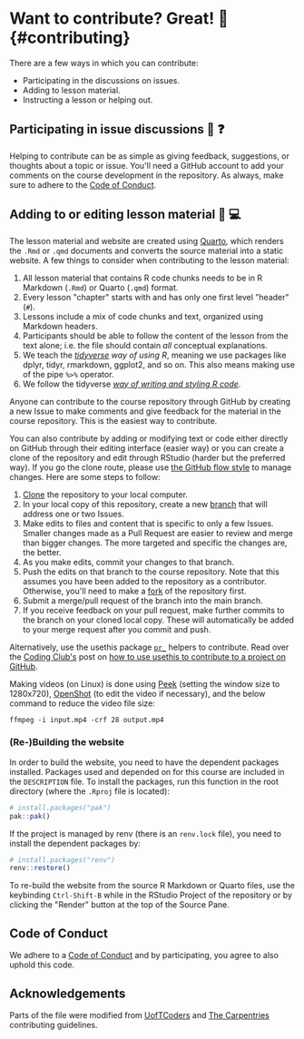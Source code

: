 # Want to contribute? Great! :tada: {#contributing}

There are a few ways in which you can contribute:

-   Participating in the discussions on issues.
-   Adding to lesson material.
-   Instructing a lesson or helping out.

## Participating in issue discussions :thought_balloon: :question:

Helping to contribute can be as simple as giving feedback, suggestions,
or thoughts about a topic or issue. You'll need a GitHub account to add
your comments on the course development in the repository. As always,
make sure to adhere to the [Code of Conduct](CODE_OF_CONDUCT.md).

## Adding to or editing lesson material :pencil: :computer:

The lesson material and website are created using
[Quarto](https://quarto.org/), which renders the `.Rmd` or `.qmd`
documents and converts the source material into a static website. A few
things to consider when contributing to the lesson material:

1.  All lesson material that contains R code chunks needs to be in R
    Markdown (`.Rmd`) or Quarto (`.qmd`) format.
2.  Every lesson "chapter" starts with and has only one first level
    "header" (`#`).
3.  Lessons include a mix of code chunks and text, organized using
    Markdown headers.
4.  Participants should be able to follow the content of the lesson from
    the text alone; i.e. the file should contain *all* conceptual
    explanations.
5.  We teach the [*tidyverse*](https://www.tidyverse.org/) *way of using
    R*, meaning we use packages like dplyr, tidyr, rmarkdown, ggplot2,
    and so on. This also means making use of the pipe `%>%` operator.
6.  We follow the tidyverse [*way of writing and styling R
    code*](https://style.tidyverse.org/).

Anyone can contribute to the course repository through GitHub by
creating a new Issue to make comments and give feedback for the material
in the course repository. This is the easiest way to contribute.

You can also contribute by adding or modifying text or code either
directly on GitHub through their editing interface (easier way) or you
can create a clone of the repository and edit through RStudio (harder
but the preferred way). If you go the clone route, please use [the
GitHub flow style](https://guides.github.com/introduction/flow/) to
manage changes. Here are some steps to follow:

1.  [Clone](https://help.github.com/articles/cloning-a-repository/) the
    repository to your local computer.
2.  In your local copy of this repository, create a new
    [branch](https://help.github.com/articles/about-branches/) that will
    address one or two Issues.
3.  Make edits to files and content that is specific to only a few
    Issues. Smaller changes made as a Pull Request are easier to review
    and merge than bigger changes. The more targeted and specific the
    changes are, the better.
4.  As you make edits, commit your changes to that branch.
5.  Push the edits on that branch to the course repository. Note that
    this assumes you have been added to the repository as a contributor.
    Otherwise, you'll need to make a
    [fork](https://docs.github.com/en/get-started/quickstart/fork-a-repo)
    of the repository first.
6.  Submit a merge/pull request of the branch into the main branch.
7.  If you receive feedback on your pull request, make further commits
    to the branch on your cloned local copy. These will automatically be
    added to your merge request after you commit and push.

Alternatively, use the usethis package
[`pr_`](https://usethis.r-lib.org/articles/pr-functions.html) helpers to
contribute. Read over the [Coding
Club's](https://coding-club.rostools.org) post on [how to use usethis to
contribute to a project on
GitHub](https://coding-club.rostools.org/posts/branches-and-actions/).

Making videos (on Linux) is done using
[Peek](https://github.com/phw/peek) (setting the window size to
1280x720), [OpenShot](https://www.openshot.org/) (to edit the video if
necessary), and the below command to reduce the video file size:

```         
ffmpeg -i input.mp4 -crf 28 output.mp4
```

### (Re-)Building the website

In order to build the website, you need to have the dependent packages
installed. Packages used and depended on for this course are included in
the `DESCRIPTION` file. To install the packages, run this function in
the root directory (where the `.Rproj` file is located):

``` r
# install.packages("pak")
pak::pak()
```

If the project is managed by renv (there is an `renv.lock` file), you
need to install the dependent packages by:

``` r
# install.packages("renv")
renv::restore()
```

To re-build the website from the source R Markdown or Quarto files, use
the keybinding `Ctrl-Shift-B` while in the RStudio Project of the
repository or by clicking the "Render" button at the top of the Source
Pane.

## Code of Conduct

We adhere to a [Code of Conduct](CODE_OF_CONDUCT.md) and by
participating, you agree to also uphold this code.

## Acknowledgements

Parts of the file were modified from
[UofTCoders](https://github.com/UofTCoders/studyGroup/blob/gh-pages/CONTRIBUTING.md)
and [The
Carpentries](https://docs.carpentries.org/topic_folders/hosts_instructors/hosts_instructors_checklist.html#instructor-checklist)
contributing guidelines.
